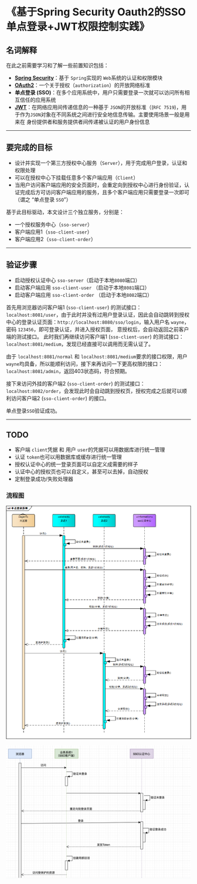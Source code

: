 # 《基于Spring Security Oauth2的SSO单点登录+JWT权限控制实践》

## 名词解释
在此之前需要学习和了解一些前置知识包括：

- [**Spring Security**](https://spring.io/projects/spring-security)：基于 `Spring`实现的 `Web`系统的认证和权限模块
- [**OAuth2**](http://www.ruanyifeng.com/blog/2014/05/oauth_2_0.html)：一个关于授权（`authorization`）的开放网络标准
- **单点登录 (SSO)**：在多个应用系统中，用户只需要登录一次就可以访问所有相互信任的应用系统
- [**JWT**](https://jwt.io/)：在网络应用间传递信息的一种基于 `JSON`的开放标准（(`RFC 7519`)，用于作为`JSON`对象在不同系统之间进行安全地信息传输。主要使用场景一般是用来在 身份提供者和服务提供者间传递被认证的用户身份信息
---

## 要完成的目标

- 设计并实现一个第三方授权中心服务（`Server`），用于完成用户登录，认证和权限处理
- 可以在授权中心下挂载任意多个客户端应用（`Client`）
- 当用户访问客户端应用的安全页面时，会重定向到授权中心进行身份验证，认证完成后方可访问客户端应用的服务，且多个客户端应用只需要登录一次即可（谓之 “单点登录 `SSO`”）

基于此目标驱动，本文设计三个独立服务，分别是：
- 一个授权服务中心（`sso-server`）
- 客户端应用1（`sso-client-user`）
- 客户端应用2（`sso-client-order`）
---
 
## 验证步骤
- 启动授权认证中心 `sso-server`（启动于本地`8080`端口）
- 启动客户端应用 `sso-client-user` （启动于本地`8081`端口）
- 启动客户端应用 `sso-client-order` （启动于本地`8082`端口）

首先用浏览器访问客户端1 (`sso-client-user`) 的测试接口：`localhost:8081/user`，由于此时并没有过用户登录认证，因此会自动跳转到授权中心的登录认证页面：`http://localhost:8080/sso/login`，输入用户名 `wayne`，密码 `123456`，即可登录认证，并进入授权页面，
意授权后，会自动返回之前客户端的测试接口。
此时我们再继续访问客户端1 (`sso-client-user`) 的测试接口：`localhost:8081/medium`，发现已经直接可以调用而无需认证了。

由于 `localhost:8081/normal` 和 `localhost:8081/medium`要求的接口权限，用户`wayne`均具备，所以能顺利访问，接下来再访问一下更高权限的接口：`localhost:8081/admin`，返回403状态码，符合预期。

接下来访问外挂的客户端2 (`sso-client-order`) 的测试接口：`localhost:8082/order`，会发现此时会自动跳到授权页，授权完成之后就可以顺利访问客户端2 (`sso-client-order`) 的接口。

单点登录`SSO`验证成功。

---

## TODO
- 客户端 `client`凭据 和 用户 `user`的凭据可以用数据库进行统一管理
- 认证 `token`也可以用数据库或缓存进行统一管理
- 授权认证中心的统一登录页面可以自定义成需要的样子
- 认证中心的授权页也可以自定义，甚至可以去掉，自动授权
- 定制登录成功/失败处理器

### 流程图
![xxx](img/sso1.png)

![xxx](img/sso2.png)